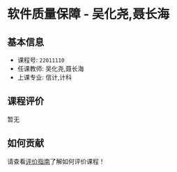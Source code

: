 # 软件质量保障 - 吴化尧,聂长海

## 基本信息

- 课程号: `22011110`
- 任课教师: 吴化尧,聂长海
- 上课专业: 信计,计科

## 课程评价

暂无

## 如何贡献

请查看[评价指南](../how-to-comment.md)了解如何评价课程！
